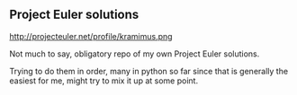 Project Euler solutions
-----------------------

http://projecteuler.net/profile/kramimus.png

Not much to say, obligatory repo of my own Project Euler solutions.

Trying to do them in order, many in python so far since that is
generally the easiest for me, might try to mix it up at some point.